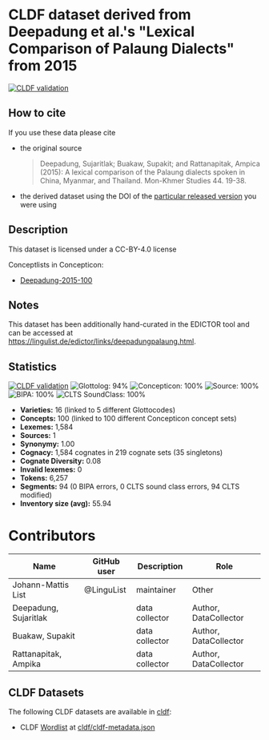 # CLDF dataset derived from Deepadung et al.'s "Lexical Comparison of Palaung Dialects" from 2015

[![CLDF validation](https://github.com/lexibank/deepadungpalaung/workflows/CLDF-validation/badge.svg)](https://github.com/lexibank/deepadungpalaung/actions?query=workflow%3ACLDF-validation)

## How to cite

If you use these data please cite
- the original source
  > Deepadung, Sujaritlak; Buakaw, Supakit; and Rattanapitak, Ampica (2015): A lexical comparison of the Palaung dialects spoken in China, Myanmar, and Thailand. Mon-Khmer Studies 44. 19-38.
- the derived dataset using the DOI of the [particular released version](../../releases/) you were using

## Description


This dataset is licensed under a CC-BY-4.0 license


Conceptlists in Concepticon:
- [Deepadung-2015-100](https://concepticon.clld.org/contributions/Deepadung-2015-100)
## Notes

This dataset has been additionally hand-curated in the EDICTOR tool and can be accessed at https://lingulist.de/edictor/links/deepadungpalaung.html. 



## Statistics


[![CLDF validation](https://github.com/lexibank/deepadungpalaung/workflows/CLDF-validation/badge.svg)](https://github.com/lexibank/deepadungpalaung/actions?query=workflow%3ACLDF-validation)
![Glottolog: 94%](https://img.shields.io/badge/Glottolog-94%25-green.svg "Glottolog: 94%")
![Concepticon: 100%](https://img.shields.io/badge/Concepticon-100%25-brightgreen.svg "Concepticon: 100%")
![Source: 100%](https://img.shields.io/badge/Source-100%25-brightgreen.svg "Source: 100%")
![BIPA: 100%](https://img.shields.io/badge/BIPA-100%25-brightgreen.svg "BIPA: 100%")
![CLTS SoundClass: 100%](https://img.shields.io/badge/CLTS%20SoundClass-100%25-brightgreen.svg "CLTS SoundClass: 100%")

- **Varieties:** 16 (linked to 5 different Glottocodes)
- **Concepts:** 100 (linked to 100 different Concepticon concept sets)
- **Lexemes:** 1,584
- **Sources:** 1
- **Synonymy:** 1.00
- **Cognacy:** 1,584 cognates in 219 cognate sets (35 singletons)
- **Cognate Diversity:** 0.08
- **Invalid lexemes:** 0
- **Tokens:** 6,257
- **Segments:** 94 (0 BIPA errors, 0 CLTS sound class errors, 94 CLTS modified)
- **Inventory size (avg):** 55.94

# Contributors

Name | GitHub user | Description | Role
--- | --- | --- | ---
Johann-Mattis List | @LinguList | maintainer | Other
Deepadung, Sujaritlak | | data collector | Author, DataCollector
Buakaw, Supakit | | data collector | Author, DataCollector
Rattanapitak, Ampika | | data collector | Author, DataCollector





## CLDF Datasets

The following CLDF datasets are available in [cldf](cldf):

- CLDF [Wordlist](https://github.com/cldf/cldf/tree/master/modules/Wordlist) at [cldf/cldf-metadata.json](cldf/cldf-metadata.json)
